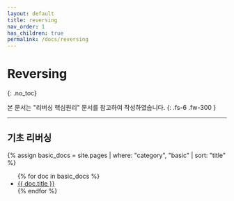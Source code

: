 ```yaml
---
layout: default
title: reversing
nav_order: 1
has_children: true
permalink: /docs/reversing
---
```


# Reversing
{: .no_toc}

본 문서는 "리버싱 핵심원리" 문서를 참고하여 작성하였습니다.
{: .fs-6 .fw-300 }

---

## 기초 리버싱
{% assign basic_docs = site.pages | where: "category", "basic" | sort: "title" %}
<ul>
  {% for doc in basic_docs %}
    <li><a href="{{ doc.url }}">{{ doc.title }}</a></li>
  {% endfor %}
</ul>
